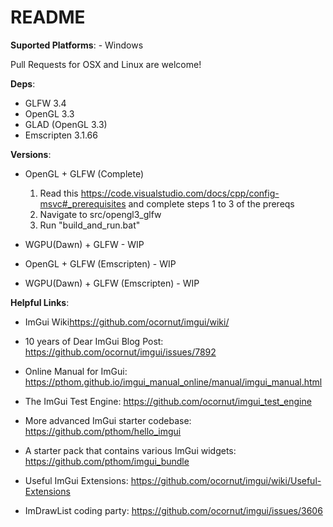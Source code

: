 # README

**Suported Platforms**:
    - Windows

Pull Requests for OSX and Linux are welcome!

**Deps**:

- GLFW 3.4
- OpenGL 3.3
- GLAD (OpenGL 3.3)
- Emscripten 3.1.66

**Versions**:

- OpenGL + GLFW (Complete)
    1. Read this <https://code.visualstudio.com/docs/cpp/config-msvc#_prerequisites> and complete steps 1 to 3 of the prereqs
    2. Navigate to src/opengl3_glfw
    3. Run "build_and_run.bat"

- WGPU(Dawn) + GLFW  - WIP

- OpenGL + GLFW (Emscripten) - WIP

- WGPU(Dawn) + GLFW (Emscripten) - WIP

**Helpful Links**:

- ImGui Wiki<https://github.com/ocornut/imgui/wiki/>

- 10 years of Dear ImGui Blog Post: <https://github.com/ocornut/imgui/issues/7892>

- Online Manual for ImGui: <https://pthom.github.io/imgui_manual_online/manual/imgui_manual.html>

- The ImGui Test Engine: <https://github.com/ocornut/imgui_test_engine>

- More advanced ImGui starter codebase: <https://github.com/pthom/hello_imgui>

- A starter pack that contains various ImGui widgets: <https://github.com/pthom/imgui_bundle>

- Useful ImGui Extensions: <https://github.com/ocornut/imgui/wiki/Useful-Extensions>

- ImDrawList coding party: <https://github.com/ocornut/imgui/issues/3606>
